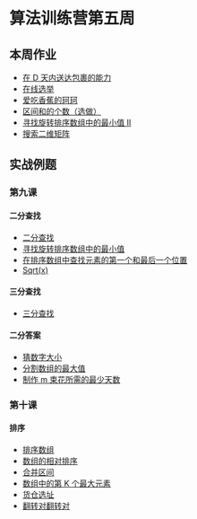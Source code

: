 # 算法训练营第五周

## 本周作业
+ [在 D 天内送达包裹的能力]()
+ [在线选举]()
+ [爱吃香蕉的珂珂]()
+ [区间和的个数（选做）]()
+ [寻找旋转排序数组中的最小值 II](https://github.com/finger2011/algorithm/blob/master/week05/find_minimum_in_rotated_sorted_array_two.go)
+ [搜索二维矩阵]()

## 实战例题

### 第九课 

#### 二分查找
+ [二分查找](https://github.com/finger2011/algorithm/blob/master/week05/onclass/binary_search.go)
+ [寻找旋转排序数组中的最小值](https://github.com/finger2011/algorithm/blob/master/week05/onclass/find_minimum_in_rotated_sorted_array.go)
+ [在排序数组中查找元素的第一个和最后一个位置](https://github.com/finger2011/algorithm/blob/master/week05/onclass/find_first_and_last_position_of_element_in_sorted_array.go)
+ [Sqrt(x)]()
#### 三分查找
+ [三分查找]()
#### 二分答案
+ [猜数字大小]()
+ [分割数组的最大值]()
+ [制作 m 束花所需的最少天数]()
### 第十课
#### 排序
+ [排序数组]()
+ [数组的相对排序]()
+ [合并区间]()
+ [数组中的第 K 个最大元素]()
+ [货仓选址]()
+ [翻转对翻转对]()




